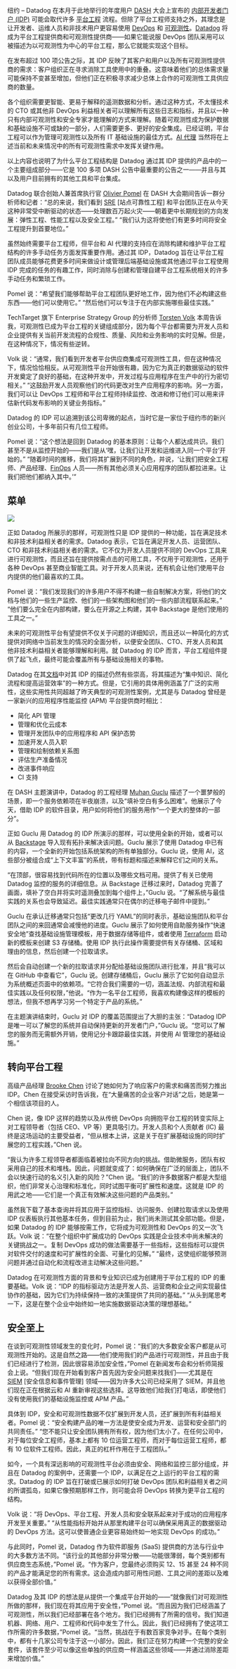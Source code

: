 纽约 – Datadog 在本月于此地举行的年度用户 [DASH](https://www.dashcon.io/speakers/) 大会上宣布的 [内部开发者门户 (IDP)](https://thenewstack.io/internal-developer-platform-vs-internal-developer-portal-whats-up/) 可能会取代许多 [平台工程](https://thenewstack.io/platform-engineering/) 流程。但除了平台工程师支持之外，其理念是让开发者、运维人员和非技术用户更容易使用 [DevOps](https://thenewstack.io/devops/) 和 [可观测性](https://thenewstack.io/observability/)。[Datadog](https://www.datadoghq.com/) 将成为平台工程提供商和可观测性提供商——如果它能说服 DevOps 团队采用可以被描述为以可观测性为中心的平台工程，那么它就能实现这个目标。

在发布超过 100 项公告之际，其 IDP 反映了其客户和用户以及所有可观测性提供商的需求：客户组织正在寻求消除工具使用中的重叠。这意味着他们的总体需求量可能保持不变甚至增加，但他们正在积极寻求减少总体上合作的可观测性工具供应商的数量。

各个组织需要更智能、更易于解释的遥测数据和分析。通过这种方式，不太懂技术的 CTO 或其他非 DevOps 利益相关者可以理解所有这些日志和指标，并且以一种只有内部可观测性和安全专家才能理解的方式来理解。随着可观测性成为保护数据和基础设施不可或缺的一部分，人们需要更多、更好的安全集成。已经证明，平台工程可以作为管理可观测性以及所有 IT 基础设施的最佳方式。[AI 代理](https://thenewstack.io/how-ai-agents-will-change-the-web-for-users-and-developers/) 当然将在上述当前和未来情况中的所有可观测性需求中发挥关键作用。

以上内容也说明了为什么平台工程结构是 Datadog 通过其 IDP 提供的产品中的一个主要组成部分——它是 100 多项 DASH 公告中最重要的公告之一——并且与其以及用户目前拥有的其他工具和平台集成。

Datadog 联合创始人兼首席执行官 [Olivier Pomel](https://www.linkedin.com/in/olivierpomel) 在 DASH 大会期间告诉一群分析师和记者：“总的来说，我们看到 [SRE](https://thenewstack.io/platform-engineering/sre-vs-devops-vs-platform-engineering/) [站点可靠性工程] 和平台团队正在从今天这种非常受中断驱动的状态——处理数百万起火灾——朝着更中长期规划的方向发展：弹性工程、性能工程以及安全工程。” “我们认为这将使他们有更多时间将安全工程提升到首要地位。”

虽然始终需要平台工程师，但平台和 AI 代理的支持应在消除构建和维护平台工程结构的许多手动任务方面发挥重要作用。通过其 IDP，Datadog 旨在让平台工程团队成员能够花费更多时间来做设计或管理后端基础设施或其他通过平台工程使用 IDP 完成的任务的有趣工作，同时消除与创建和管理自建平台工程系统相关的许多手动任务和繁琐工作。

Pomel 说：“希望我们能够帮助平台工程团队更好地工作，因为他们不必构建这些东西——他们可以使用它。” “然后他们可以专注于在内部实施哪些最佳实践。”

TechTarget 旗下 Enterprise Strategy Group 的分析师 [Torsten Volk](https://www.linkedin.com/in/torstenvolk) 本周告诉我，可观测性已成为平台工程的关键组成部分，因为每个平台都需要为开发人员和企业提供有关当前开发流程的合规性、质量、风险和业务影响的实时见解。但是，在这种情况下，情况有些逆转。

Volk 说：“通常，我们看到开发者平台供应商集成可观测性工具，但在这种情况下，情况恰恰相反。从可观测性平台开始很有趣，因为它为真正的数据驱动的软件开发奠定了良好的基础，在这种开发中，开发过程与应用程序在生产中的行为密切相关。” “这鼓励开发人员观察他们的代码更改对生产应用程序的影响。另一方面，我们可以让 DevOps 工程师和平台工程师持续监控、改进和修订他们可以用来评估新代码发布影响的关键业务指标。”

Datadog 的 IDP 可以追溯到该公司卑微的起点，当时它是一家位于纽约市的新兴创业公司，十多年前只有几位工程师。

Pomel 说：“这个想法是回到 Datadog 的基本原则：让每个人都达成共识。我们甚至不是从监控开始的——我们是从‘嘿，让我们让开发和运维进入同一个平台’开始的。” “随着时间的推移，我们将其扩展到不同的角色，并说，‘让我们把安全工程师、产品经理、[FinOps](https://thenewstack.io/finops-what-is-it-and-why-should-developers-sign-on/) 人员——所有其他必须关心应用程序的团队都拉进来。让我们把他们都纳入其中。’”

## 菜单

[![](https://cdn.thenewstack.io/media/2025/06/710b2b99-screenshot-2025-06-11-at-1.46.51%E2%80%AFpm.png)](https://cdn.thenewstack.io/media/2025/06/710b2b99-screenshot-2025-06-11-at-1.46.51%E2%80%AFpm.png)

正如 Datadog 所展示的那样，可观测性只是 IDP 提供的一种功能，旨在满足技术和非技术利益相关者的需求。Datadog 表示，它旨在满足开发人员、运营团队、CTO 和非技术利益相关者的需求。它不仅为开发人员提供不同的 DevOps 工具来进行可观测性，而且还旨在提供按需点击的可用工具，不仅用于可观测性，还用于各种 DevOps 甚至商业智能工具。对于开发人员来说，还有机会让他们使用平台内提供的他们最喜欢的工具。

Pomel 说：“我们发现我们的许多用户不得不构建一些自制解决方案，将他们的文档与他们的一些生产监控、他们的一些架构图和他们的一些内部流程联系起来。” “他们要么完全在内部构建，要么在开源之上构建，其中 Backstage 是他们使用的工具之一。”

未来的可观测性平台有望提供不仅关于问题的详细知识，而且还以一种简化的方式提供对网络中当前发生的情况的全面分析，以便安全团队、CTO、开发人员和其他非技术利益相关者能够理解和利用。就 Datadog 的 IDP 而言，平台工程组件提供了起飞点，最终可能会覆盖所有与基础设施相关的事物。

Datadog 在其[文档](https://docs.datadoghq.com/internal_developer_portal/)中对其 IDP 的描述仍然有些崇高，将其描述为“集中知识、简化流程和提高运营效率”的一种方式。但是，它引用的具体用例涵盖了广泛的实用性，这些实用性共同超越了昨天典型的可观测性案例，尤其是与 Datadog 曾经是一家新兴的应用程序性能监控 (APM) 平台提供商时相比：

* 简化 API 管理
* 管理和优化云成本
* 管理开发团队中的应用程序和 API 保护态势
* 加速开发人员入职
* 管理和绘制依赖关系图
* 评估生产准备情况
* 改进事件响应
* CI 支持

在 DASH 主题演讲中，Datadog 的工程经理 [Muhan Guclu](https://www.linkedin.com/in/muhan-guclu-96a3b991) 描述了一个噩梦般的场景，即一个服务依赖项在半夜崩溃，以及“填补空白有多么困难”。他展示了今天，借助 IDP 的软件目录，用户如何将他们的服务用作“一个更大的整体的一部分”。

正如 Guclu 用 Datadog 的 IDP 所演示的那样，可以使用全新的开始，或者可以从 [Backstage](https://thenewstack.io/five-years-in-backstage-is-just-getting-started/) 导入现有拓扑来解决该问题。Guclu 展示了使用 Datadog 中已有的内容，一个全新的开始包括系统架构的所有单独部分。Guclu 说，使用 AI，这些部分被组合成“上下文丰富”的系统，带有标题和描述来解释它们之间的关系。

“在顶部，很容易找到代码所在的位置以及哪些文档可用。提供了有关已使用 Datadog 监控的服务的详细信息。从 Backstage 迁移过来时，Datadog 完善了画面，填补了空白并将实时遥测叠加到每个组件上，”Guclu 说。“了解系统与最佳实践的关系也会导致延迟。最佳实践通常只在偶尔的迁移电子邮件中提到。”

Guclu 在承认迁移通常只包括“更改几行 YAML”的同时表示，基础设施团队和平台团队之间的来回通常会减慢他的进度。Guclu 展示了如何使用自助服务操作“快速安全地”查找基础设施管理模板，用于数据存储等组件，或者使用 [Terraform](https://thenewstack.io/terraform-isnt-dead/) 启动新的模板来创建 S3 存储桶。使用 IDP 执行此操作需要提供有关存储桶、区域和理由的信息，然后创建一个拉取请求。

然后会自动创建一个新的拉取请求并分配给基础设施团队进行批准，并且“我可以在 GitHub 中查看它”，Guclu 说。创建存储桶后，Guclu 展示了它如何自动显示为系统概述页面中的依赖项。“它符合我们需要的一切，涵盖法规、内部流程和最佳实践以及任何权限，”他说。“作为一名平台工程师，我喜欢构建像这样的模板的想法，但我不想再学习另一个特定于产品的系统。”

在主题演讲结束时，Guclu 对 IDP 的覆盖范围提出了大胆的主张：“Datadog IDP 是唯一可以了解您的系统并自动保持更新的开发者门户，”Guclu 说。“您可以了解您的服务而无需额外开销，使用记分卡跟踪最佳实践，并使用 AI 管理您的基础设施。”

## 转向平台工程

高级产品经理 [Brooke Chen](https://www.linkedin.com/in/brooke-chen) 讨论了她如何为了响应客户的需求和痛苦而努力推出 IDP。Chen 在接受采访时告诉我，在“大量痛苦的企业客户对话”之后，她是第一个相信该项目的人。

Chen 说，像 IDP 这样的趋势以及从传统 DevOps 向拥抱平台工程的转变实际上对工程领导者（包括 CEO、VP 等）更具吸引力。开发人员和个人贡献者 (IC) 最终是这场运动的主要受益者，“但从根本上讲，这是关于在扩展基础设施的同时扩展您的工程实践，”Chen 说。

“我认为许多工程领导者都面临着被拉向不同方向的挑战。借助微服务，团队有权采用自己的技术和堆栈。因此，问题就变成了：如何确保在广泛的层面上，团队不会以快速行动的名义引入新的风险？”Chen 说。“我们的许多数据客户都是大型组织，他们非常关心治理和标准化，同时试图平衡可扩展性和速度。这就是 IDP 的用武之地——它们是一个真正有效解决这些问题的产品类别。”

虽然我下载了基本查询并将其应用于监控指标、访问服务、创建拉取请求以及使用 IDP 仪表板执行其他基本任务，但到目前为止，我们尚未测试其全部功能。但是，如果 Datadog 的 IDP 能够按需工作，它将成为可观测性和 DevOps 的又一次飞跃。Volk 说：“在整个组织中扩展成功的 DevOps 实践是企业技术中尚未解决的关键挑战之一。复制 DevOps 成功的做法需要基于一些指标，这些指标可以提供对软件交付的速度和可扩展性的全面、可量化的见解。” “最终，这使组织能够预测问题并通过自动化和流程改进主动解决这些问题。”

Datadog 在可观测性方面的背景和专业知识已成为创建用于平台工程的 IDP 的重要基础。Volk 说：“IDP 的指标驱动方法是开发人员、运营商和企业之间实现最佳协作的基础，因为它们为持续保持一致的决策提供了共同的基础。” “从头到尾思考一下，这是在整个企业中始终如一地实施数据驱动决策的理想基础。”

## 安全至上

在谈到可观测性领域发生的变化时，Pomel 说：“我们的大多数安全客户都是从可观测性开始的。这是自然之路——他们使用我们的产品进行可观测性，并且由于我们已经进行了检测，因此很容易添加安全性，”Pomel 在新闻发布会和分析师简报会上说。“但我们现在开始看到客户首先因为安全问题来找我们——尤其是在 [SIEM](https://thenewstack.io/what-separates-an-siem-platform-from-a-logging-tool/) [安全信息和事件管理] 领域——因为许多大公司已经采用了 SIEM，并且他们现在正在根据云和 AI 重新审视这些选择。这导致他们给我们打电话，即使他们没有使用我们的基础设施监控或 APM 产品。”

具体到 IDP，安全和可观测性数据不仅扩展到开发人员，还扩展到所有利益相关者。Pomel 说：“安全构建产品的唯一方法是使安全成为开发、运营和安全部门的共同责任。” “您不能只让安全团队拥有所有权，因为他们太小了。在任何公司中，对于每位安全工程师，基本上都有 10 位运营工程师，而对于每位运营工程师，都有 10 位软件工程师。因此，真正的杠杆作用在于工程团队。”

如今，一个具有深远影响的可观测性平台必须由安全、网络和监控三部分组成，并且在 Datadog 的案例中，还需要一个 IDP，以满足在之上运行的平台工程的需求。Datadog 的 IDP 旨在打破或已展示如何打破 DevOps 团队和利益相关者之间的所谓孤岛，如果它像预期那样工作，则可能会将 DevOps 转换为更平台工程的结构。

Volk 说：“将 DevOps、平台工程、开发人员和安全联系起来对于成功的应用程序开发至关重要。” “从性能指标开始并从那里构建平台可以确保采用真正的数据驱动的 DevOps 方法。这可以使普通企业更容易始终如一地实现 DevOps 的成功。”

与此同时，Pomel 说，Datadog 作为软件即服务 (SaaS) 提供商的方法与行业中的大多数方法不同。“该行业的其他部分非常分散——功能很薄弱，每个类别都有供应商生态系统，”Pomel 说。“作为客户，您最终必须购买 12、15 甚至 24 种不同的产品才能满足您的所有需求。这会造成内部可用性问题、工具之间的差距以及难以获得全部价值。”

Datadog 及其 IDP 的想法是从提供一个集成平台开始的——“就像我们对可观测性所做的那样，我们现在将其应用于安全性，”Pomel 说。“而且因为我们已经涵盖了可观测性，所以我们已经部署在各个地方。我们已经拥有了所需的信号。我们知道机器、网络、用户、工程师和代码中发生了什么。因此，我们已经拥有了使这项工作所需的许多数据，”Pomel 说。“当然，挑战在于有数百家竞争对手。在每个类别中，都有十几家公司专注于这一小部分。因此，我们正在努力构建一个完整的安全套件，该套件至少可以像这些单独的供应商一样涵盖这些领域——并通过消除差距来增加价值。”
